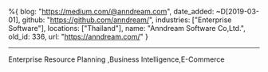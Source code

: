 %{
  blog: "https://medium.com/@anndream.com",
  date_added: ~D[2019-03-01],
  github: "https://github.com/anndream/",
  industries: ["Enterprise Software"],
  locations: ["Thailand"],
  name: "Anndream Software Co,Ltd.",
  old_id: 336,
  url: "https://anndream.com/"
}

---

Enterprise Resource Planning ,Business Intelligence,E-Commerce
